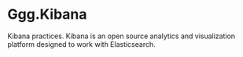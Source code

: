 # Ggg.Kibana
Kibana practices. Kibana is an open source analytics and visualization platform designed to work with Elasticsearch. 
